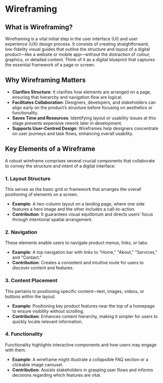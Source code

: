 # Wireframing
## What is Wireframing?

Wireframing is a vital initial step in the user interface (UI) and user experience (UX) design process. It consists of creating straightforward, low-fidelity visual guides that outline the structure and layout of a digital product—like a website or mobile app—without the distraction of colour, graphics, or detailed content. Think of it as a digital blueprint that captures the essential framework of a page or screen.

## Why Wireframing Matters

- **Clarifies Structure**: It clarifies how elements are arranged on a page, ensuring that hierarchy and navigation flow are logical.
- **Facilitates Collaboration**: Designers, developers, and stakeholders can align early on the product’s structure before focusing on aesthetics or functionality.
- **Saves Time and Resources**: Identifying layout or usability issues at this stage prevents expensive rework later in development.
- **Supports User-Centred Design**: Wireframes help designers concentrate on user journeys and task flows, enhancing overall usability.

## Key Elements of a Wireframe

A robust wireframe comprises several crucial components that collaborate to convey the structure and intent of a digital interface:

### 1. Layout Structure
This serves as the basic grid or framework that arranges the overall positioning of elements on a screen.

- **Example**: A two-column layout on a landing page, where one side features a hero image and the other includes a call-to-action.
- **Contribution**: It guarantees visual equilibrium and directs users’ focus through intentional spatial arrangement.

### 2. Navigation
These elements enable users to navigate product menus, links, or tabs.

- **Example**: A top navigation bar with links to "Home," "About," "Services," and "Contact."
- **Contribution**: Creates a consistent and intuitive route for users to discover content and features.

### 3. Content Placement
This pertains to positioning specific content—text, images, videos, or buttons within the layout.

- **Example**: Positioning key product features near the top of a homepage to ensure visibility without scrolling.
- **Contribution**: Enhances content hierarchy, making it simpler for users to quickly locate relevant information.

### 4. Functionality
Functionality highlights interactive components and how users may engage with them.

- **Example**: A wireframe might illustrate a collapsible FAQ section or a clickable image carousel.
- **Contribution**: Assists stakeholders in grasping user flows and informs decisions regarding which features are vital.

